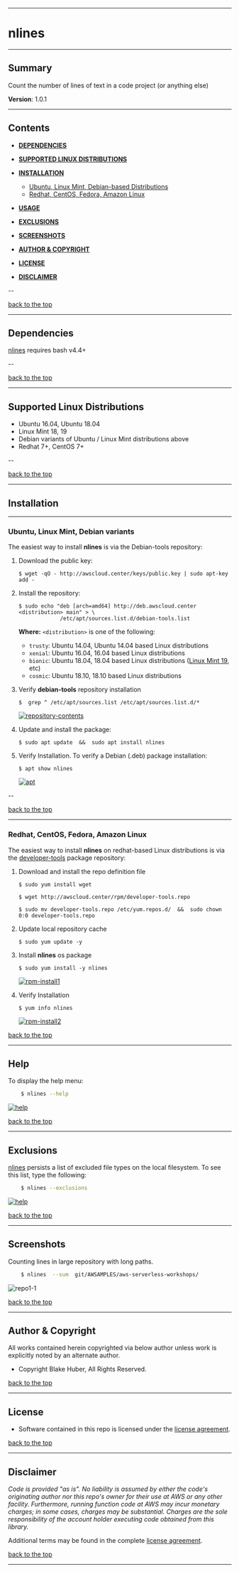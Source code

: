 <a name="top"></a>
* * *
# nlines
* * *

## Summary

Count the number of lines of text in a code project (or anything else)

**Version**:	1.0.1

* * *
## Contents

* [**DEPENDENCIES**](#dependencies)

* [**SUPPORTED LINUX DISTRIBUTIONS**](#supported-linux-distributions)

* [**INSTALLATION**](#installation)
    * [Ubuntu, Linux Mint, Debian-based Distributions](#installation)
    * [Redhat, CentOS, Fedora, Amazon Linux](#redhat-distro-install)    

* [**USAGE**](#help)

* [**EXCLUSIONS**](#exclusions)

* [**SCREENSHOTS**](#screenshots)

* [**AUTHOR & COPYRIGHT**](#author--copyright)

* [**LICENSE**](#license)

* [**DISCLAIMER**](#disclaimer)

--

[back to the top](#top)

* * *

## Dependencies

[nlines](https://github.com/fstab50/nlines) requires bash v4.4+

--

[back to the top](#top)

* * *
## Supported Linux Distributions

* Ubuntu 16.04, Ubuntu 18.04  
* Linux Mint 18, 19
* Debian variants of Ubuntu / Linux Mint distributions above
* Redhat 7+, CentOS 7+  


--

[back to the top](#top)

* * *
## Installation
* * *

### Ubuntu, Linux Mint, Debian variants

The easiest way to install **nlines** is via the Debian-tools repository:

1. Download the public key:  

    ```
    $ wget -qO - http://awscloud.center/keys/public.key | sudo apt-key add -
    ```

2. Install the repository:

    ```
    $ sudo echo "deb [arch=amd64] http://deb.awscloud.center <distribution> main" > \
                 /etc/apt/sources.list.d/debian-tools.list
    ```

    **Where:** `<distribution>` is one of the following:

    - `trusty`:  Ubuntu 14.04, Ubuntu 14.04 based Linux distributions
    - `xenial`:  Ubuntu 16.04, 16.04 based Linux distributions
    - `bionic`:  Ubuntu 18.04, 18.04 based Linux distributions ([Linux Mint 19](https://www.linuxmint.com/download.php), etc)
    - `cosmic`:  Ubuntu 18.10, 18.10 based Linux distributions

3. Verify **debian-tools** repository installation

    ```
    $  grep ^ /etc/apt/sources.list /etc/apt/sources.list.d/*
    ```

    [![repository-contents](./assets/repo-install-verify.png)](http://d1qxyi0fawulzu.cloudfront.net/nlines/repo-install-verify.png)

4. Update and install the package:

    ```
    $ sudo apt update  &&  sudo apt install nlines
    ```

5. Verify Installation.  To verify a Debian (.deb) package installation:

    ```
    $ apt show nlines
    ```

    [![apt](./assets/apt-show.png)](http://d1qxyi0fawulzu.cloudfront.net/nlines/apt-show.png)

--

[back to the top](#top)


* * *
<a name="redhat-distro-install"></a>
### Redhat, CentOS, Fedora, Amazon Linux
The easiest way to install **nlines** on redhat-based Linux distributions is via the [developer-tools](http://awscloud.center) package repository:

1. Download and install the repo definition file

    ```
    $ sudo yum install wget
    ```

    ```
    $ wget http://awscloud.center/rpm/developer-tools.repo
    ```

    ```
    $ sudo mv developer-tools.repo /etc/yum.repos.d/  &&  sudo chown 0:0 developer-tools.repo
    ```

2. Update local repository cache

    ```
    $ sudo yum update -y
    ```

3. Install **nlines** os package

    ```
    $ sudo yum install -y nlines
    ```

    [![rpm-install1](./assets/rpm-install1.png)](http://d1qxyi0fawulzu.cloudfront.net/nlines/rpm-install1.png)


4. Verify Installation

    ```
    $ yum info nlines
    ```

    [![rpm-install2](./assets/rpm-install2.png)](http://d1qxyi0fawulzu.cloudfront.net/nlines/rpm-install2.png)

[back to the top](#top)


* * *
## Help

To display the help menu:

```bash
    $ nlines --help
```

[![help](./assets/help-menu.png)](http://d1qxyi0fawulzu.cloudfront.net/nlines/help-menu.png)


[back to the top](#top)

* * *
## Exclusions

[nlines](https://github.com/fstab50/nlines) persists a list of excluded file types on the local filesystem.  To see this list, type the following:

```bash
    $ nlines --exclusions
```

[![help](./assets/exclusions.png)](http://d1qxyi0fawulzu.cloudfront.net/nlines/exclusions.png)<!-- .element height="50%" width="50%" -->


[back to the top](#top)

* * *
## Screenshots

Counting lines in large repository with long paths.

```bash
    $ nlines  --sum  git/AWSAMPLES/aws-serverless-workshops/
```

![repo1-1](https://s3.us-east-2.amazonaws.com/http-imagestore/nlines/repofinal.png)


[back to the top](#top)

* * *

## Author & Copyright

All works contained herein copyrighted via below author unless work is explicitly noted by an alternate author.

* Copyright Blake Huber, All Rights Reserved.

[back to the top](#top)

* * *

## License

* Software contained in this repo is licensed under the [license agreement](./LICENSE.md).

[back to the top](#top)

* * *

## Disclaimer

*Code is provided "as is". No liability is assumed by either the code's originating author nor this repo's owner for their use at AWS or any other facility. Furthermore, running function code at AWS may incur monetary charges; in some cases, charges may be substantial. Charges are the sole responsibility of the account holder executing code obtained from this library.*

Additional terms may be found in the complete [license agreement](./LICENSE.md).

[back to the top](#top)

* * *
